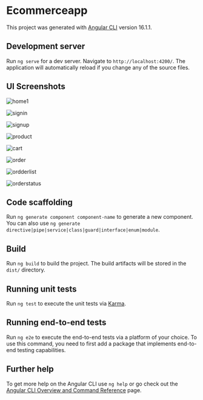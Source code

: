 # Ecommerceapp

This project was generated with [Angular CLI](https://github.com/angular/angular-cli) version 16.1.1.

## Development server

Run `ng serve` for a dev server. Navigate to `http://localhost:4200/`. The application will automatically reload if you change any of the source files.
## UI Screenshots

![home1](https://github.com/Ayush2233/EcommerceFrontend/assets/91687009/8373a211-d536-41de-872a-fc9f11857eee)

![signin](https://github.com/Ayush2233/EcommerceFrontend/assets/91687009/c2612018-3e90-4141-8ce3-b2c177b282a7)


![signup](https://github.com/Ayush2233/EcommerceFrontend/assets/91687009/e0e88743-0b6e-46e5-b359-3964d00c0674)

![product](https://github.com/Ayush2233/EcommerceFrontend/assets/91687009/be5a0b30-2cd1-49a9-a967-20d96d7aa632)

![cart](https://github.com/Ayush2233/EcommerceFrontend/assets/91687009/47cda15b-3885-43e2-9a16-04f46e0b432c)

![order](https://github.com/Ayush2233/EcommerceFrontend/assets/91687009/bf60e098-973f-4d28-980a-999b09dd0230)


![ordderlist](https://github.com/Ayush2233/EcommerceFrontend/assets/91687009/f84e272a-1b55-46eb-9478-ffb096455f11)

![orderstatus](https://github.com/Ayush2233/EcommerceFrontend/assets/91687009/b8f42a70-b99a-4e2b-812f-6336c039a6e6)









## Code scaffolding

Run `ng generate component component-name` to generate a new component. You can also use `ng generate directive|pipe|service|class|guard|interface|enum|module`.











## Build

Run `ng build` to build the project. The build artifacts will be stored in the `dist/` directory.

## Running unit tests

Run `ng test` to execute the unit tests via [Karma](https://karma-runner.github.io).

## Running end-to-end tests

Run `ng e2e` to execute the end-to-end tests via a platform of your choice. To use this command, you need to first add a package that implements end-to-end testing capabilities.

## Further help

To get more help on the Angular CLI use `ng help` or go check out the [Angular CLI Overview and Command Reference](https://angular.io/cli) page.
